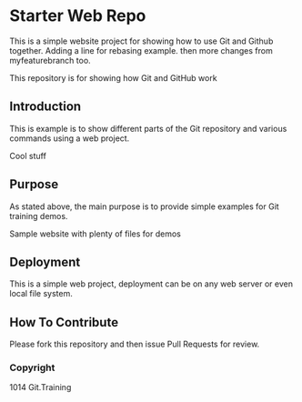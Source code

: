 # Starter Web Repo

This is a simple website  project for showing how to use Git and Github together.
Adding a line for rebasing example. 
then more changes from myfeaturebranch too.

This repository is for showing how Git and GitHub work

## Introduction
This is example is to show different parts of the Git repository and various commands using a web project. 

Cool stuff

## Purpose

As stated above, the main purpose is to provide simple examples for Git training demos. 

Sample website with plenty of files for demos


## Deployment
This is a simple web project, deployment can be on any web server or even local file system. 

## How To Contribute
 Please fork this repository and then issue Pull Requests for review. 

### Copyright
1014 Git.Training